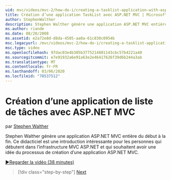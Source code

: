 ```yaml
---
uid: mvc/videos/mvc-2/how-do-i/creating-a-tasklist-application-with-aspnet-mvc
title: Création d’une application TaskList avec ASP.NET MVC | Microsoft Docs
author: StephenWalther
description: Stephen Walther génère une application ASP.NET MVC entière du début à la fin. Ce didacticiel est une introduction intéressante pour les personnes qui découvrent le ASP.NET MV...
ms.author: riande
ms.date: 08/20/2008
ms.assetid: e2a72e8d-d8da-4505-aa0a-61c830c0954b
msc.legacyurl: /mvc/videos/mvc-2/how-do-i/creating-a-tasklist-application-with-aspnet-mvc
msc.type: video
ms.openlocfilehash: 97dac03e4b305b3775214801143cbc57b4221a40
ms.sourcegitcommit: e7e91932a6e91a63e2e46417626f39d6b244a3ab
ms.translationtype: MT
ms.contentlocale: fr-FR
ms.lasthandoff: 03/06/2020
ms.locfileid: "78537512"
---
```

# <a name="creating-a-tasklist-application-with-aspnet-mvc"></a>Création d’une application de liste de tâches avec ASP.NET MVC

par [Stephen Walther](https://github.com/StephenWalther)

Stephen Walther génère une application ASP.NET MVC entière du début à la fin. Ce didacticiel est une introduction intéressante pour les personnes qui débutent dans l’infrastructure MVC ASP.NET et qui souhaitent avoir une idée du processus de création d’une application ASP.NET MVC.

[&#9654;Regarder la vidéo (38 minutes)](https://channel9.msdn.com/Blogs/ASP-NET-Site-Videos/creating-a-tasklist-application-with-aspnet-mvc)

> [!div class="step-by-step"]
> [Next](creating-a-movie-database-application-in-15-minutes-with-aspnet-mvc.md)
